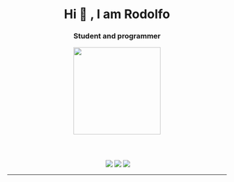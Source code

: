 <h1 align="center">Hi 👋 <img src="">, I am Rodolfo </h1>
<h3 align="center">Student and programmer </h3>
<p align="center">
  <img src="" height="200"/>
</p>
<br>

<p align="left"> 
<img src="" />
 </p>
 <p align="center">
<img src="" />
  <img src="https://img.shields.io/badge/Focus-Machine%20Learning-brightgreen" />
  <img src="https://img.shields.io/badge/Lives-Sri%20Lanka-success" />
  <img src="https://img.shields.io/badge/Languages-English%20%26%20Sinhala-brightgreen" />
</p>
<hr>

<!--
**Rodolfo-Chan/Rodolfo-Chan** is a ✨ _special_ ✨ repository because its `README.md` (this file) appears on your GitHub profile.

Here are some ideas to get you started:

- 🔭 I’m currently working on ...
- 🌱 I’m currently learning ...
- 👯 I’m looking to collaborate on ...
- 🤔 I’m looking for help with ...
- 💬 Ask me about ...
- 📫 How to reach me: ...
- 😄 Pronouns: ...
- ⚡ Fun fact: ...
-->

